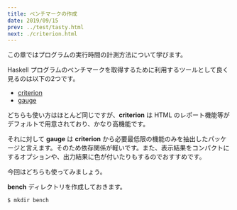 ```yaml
---
title: ベンチマークの作成
date: 2019/09/15
prev: ../test/tasty.html
next: ./criterion.html
---
```


この章ではプログラムの実行時間の計測方法について学びます。

Haskell プログラムのベンチマークを取得するために利用するツールとして良く見るのは以下の2つです。

- [criterion](https://hackage.haskell.org/package/criterion)
- [gauge](https://hackage.haskell.org/package/gauge)

どちらも使い方はほとんど同じですが、**criterion** は HTML のレポート機能等がデフォルトで用意されており、かなり高機能です。

それに対して **gauge** は **criterion** から必要最低限の機能のみを抽出したパッケージと言えます。そのため依存関係が軽いです。また、表示結果をコンパクトにするオプションや、出力結果に色が付いたりもするのでおすすめです。

今回はどちらも使ってみましょう。

**bench** ディレクトリを作成しておきます。

```shell
$ mkdir bench
```
